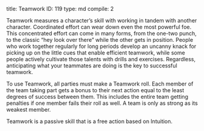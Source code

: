 title:          Teamwork
ID:             119
type:           md
compile:        2


Teamwork measures a character’s skill with working in tandem with another character. Coordinated effort can wear down even the most powerful foe. This concentrated effort can come in many forms, from the one-two punch, to the classic “hey look over there” while the other gets in position. People who work together regularly for long periods develop an uncanny knack for picking up on the little cues that enable efficient teamwork, while some people actively cultivate those talents with drills and exercises. Regardless, anticipating what your teammates are doing is the key to successful teamwork.

To use Teamwork, all parties must make a Teamwork roll. Each member of the team taking part gets a bonus to their next action equal to the least degrees of success between them. This includes the entire team getting penalties if one member fails their roll as well. A team is only as strong as its weakest member.

Teamwork is a passive skill that is a free action based on Intuition.